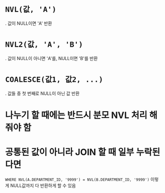 # `NVL(값, 'A')`
  . 값이 NULL이면 'A' 반환
# `NVL2(값, 'A', 'B')`
  . 값이 NULL이 아니면 'A'를, NULL이면 'B'를 반환
# `COALESCE(값1, 값2, ...)`
  . 값들 중 첫 번째로 NULL이 아닌 값 반환
# 나누기 할 때에는 반드시 분모 NVL 처리 해줘야 함
# 공통된 값이 아니라 JOIN 할 때 일부 누락된다면
`WHERE NVL(A.DEPARTMENT_ID, '9999') = NVL(B.DEPARTMENT_ID, '9999')` 이렇게 NULL값까지 다 반환하게 할 수 있음
